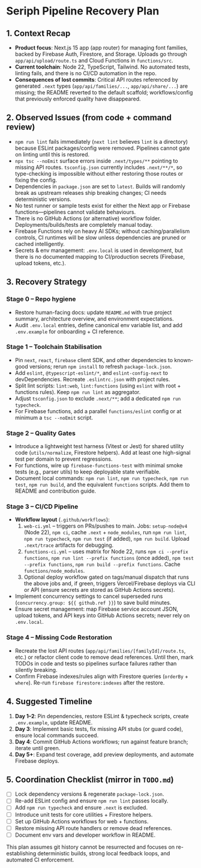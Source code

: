 # Seriph Pipeline Recovery Plan

## 1. Context Recap
- **Product focus**: Next.js 15 app (app router) for managing font families, backed by Firebase Auth, Firestore, and Storage. Uploads go through `app/api/upload/route.ts` and Cloud Functions in `functions/src`.
- **Current toolchain**: Node 22, TypeScript, Tailwind. No automated tests, linting fails, and there is no CI/CD automation in the repo.
- **Consequences of lost commits**: Critical API routes referenced by generated `.next` types (`app/api/families/...`, `app/api/share/...`) are missing; the README reverted to the default scaffold; workflows/config that previously enforced quality have disappeared.

## 2. Observed Issues (from code + command review)
- `npm run lint` fails immediately (`next lint` believes `lint` is a directory) because ESLint packages/config were removed. Pipelines cannot gate on linting until this is restored.
- `npx tsc --noEmit` surface errors inside `.next/types/**` pointing to missing API routes. `tsconfig.json` currently includes `.next/**/*`, so type-checking is impossible without either restoring those routes or fixing the config.
- Dependencies in `package.json` are set to `latest`. Builds will randomly break as upstream releases ship breaking changes; CI needs deterministic versions.
- No test runner or sample tests exist for either the Next app or Firebase functions—pipelines cannot validate behaviours.
- There is no GitHub Actions (or alternative) workflow folder. Deployments/builds/tests are completely manual today.
- Firebase Functions rely on heavy AI SDKs; without caching/parallelism controls, CI runtimes will be slow unless dependencies are pruned or cached intelligently.
- Secrets & env management: `.env.local` is used in development, but there is no documented mapping to CI/production secrets (Firebase, upload tokens, etc.).

## 3. Recovery Strategy
### Stage 0 – Repo hygiene
- Restore human-facing docs: update `README.md` with true project summary, architecture overview, and environment expectations.
- Audit `.env.local` entries, define canonical env variable list, and add `.env.example` for onboarding + CI reference.

### Stage 1 – Toolchain Stabilisation
- Pin `next`, `react`, `firebase` client SDK, and other dependencies to known-good versions; rerun `npm install` to refresh `package-lock.json`.
- Add `eslint`, `@typescript-eslint/*`, and `eslint-config-next` to devDependencies. Recreate `.eslintrc.json` with project rules.
- Split lint scripts: `lint:web`, `lint:functions` (using `eslint` with root + functions rules). Keep `npm run lint` as aggregator.
- Adjust `tsconfig.json` to exclude `.next/**`; add a dedicated `npm run typecheck`.
- For Firebase functions, add a parallel `functions/eslint` config or at minimum a `tsc --noEmit` script.

### Stage 2 – Quality Gates
- Introduce a lightweight test harness (Vitest or Jest) for shared utility code (`utils/normalize`, Firestore helpers). Add at least one high-signal test per domain to prevent regressions.
- For functions, wire up `firebase-functions-test` with minimal smoke tests (e.g., parser utils) to keep deployable state verifiable.
- Document local commands: `npm run lint`, `npm run typecheck`, `npm run test`, `npm run build`, and the equivalent `functions` scripts. Add them to README and contribution guide.

### Stage 3 – CI/CD Pipeline
- **Workflow layout** (`.github/workflows`):
  1. `web-ci.yml` – triggers on PRs/pushes to main. Jobs: `setup-node@v4` (Node 22), `npm ci`, cache `.next` + `node_modules`, run `npm run lint`, `npm run typecheck`, `npm run test` (if added), `npm run build`. Upload `.next/trace` artifacts for debugging.
  2. `functions-ci.yml` – uses matrix for Node 22, runs `npm ci --prefix functions`, `npm run lint --prefix functions` (once added), `npm test --prefix functions`, `npm run build --prefix functions`. Cache `functions/node_modules`.
  3. Optional deploy workflow gated on tags/manual dispatch that runs the above jobs and, if green, triggers Vercel/Firebase deploys via CLI or API (ensure secrets are stored as GitHub Actions secrets).
- Implement concurrency settings to cancel superseded runs (`concurrency.group: ${{ github.ref }}`) to save build minutes.
- Ensure secret management: map Firebase service account JSON, upload tokens, and API keys into GitHub Actions secrets; never rely on `.env.local`.

### Stage 4 – Missing Code Restoration
- Recreate the lost API routes (`app/api/families/[familyId]/route.ts`, etc.) or refactor client code to remove dead references. Until then, mark TODOs in code and tests so pipelines surface failures rather than silently breaking.
- Confirm Firebase indexes/rules align with Firestore queries (`orderBy` + `where`). Re-run `firebase firestore:indexes` after the restore.

## 4. Suggested Timeline
1. **Day 1–2**: Pin dependencies, restore ESLint & typecheck scripts, create `.env.example`, update README.
2. **Day 3**: Implement basic tests, fix missing API stubs (or guard code), ensure local commands succeed.
3. **Day 4**: Commit GitHub Actions workflows; run against feature branch; iterate until green.
4. **Day 5+**: Expand test coverage, add preview deployments, and automate Firebase deploys.

## 5. Coordination Checklist (mirror in `TODO.md`)
- [ ] Lock dependency versions & regenerate `package-lock.json`.
- [ ] Re-add ESLint config and ensure `npm run lint` passes locally.
- [ ] Add `npm run typecheck` and ensure `.next` is excluded.
- [ ] Introduce unit tests for core utilities + Firestore helpers.
- [ ] Set up GitHub Actions workflows for web + functions.
- [ ] Restore missing API route handlers or remove dead references.
- [ ] Document env vars and developer workflow in README.

This plan assumes git history cannot be resurrected and focuses on re-establishing deterministic builds, strong local feedback loops, and automated CI enforcement.
